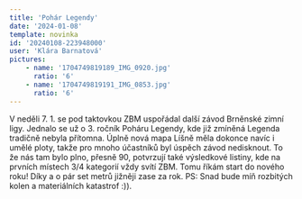```yaml
---
title: 'Pohár Legendy'
date: '2024-01-08'
template: novinka
id: '20240108-223948000'
user: 'Klára Barnatová'
pictures:
    - name: '1704749819189_IMG_0920.jpg'
      ratio: '6'
    - name: '1704749819191_IMG_0853.jpg'
      ratio: '6'
---
```

V neděli 7. 1. se pod taktovkou ZBM uspořádal další závod Brněnské zimní ligy. Jednalo se už o 3. ročník Poháru Legendy, kde již zmíněná Legenda tradičně nebyla přítomna. Úplně nová mapa Líšně měla dokonce navíc i umělé ploty, takže pro mnoho účastníků byl úspěch závod nedisknout. To že nás tam bylo plno, přesně 90, potvrzují také výsledkové listiny, kde na prvních místech 3/4 kategorií vždy svítí ZBM. Tomu říkám start do nového roku! Díky a o pár set metrů jižněji zase za rok.
PS: Snad bude míň rozbitých kolen a materiálních katastrof :)).
